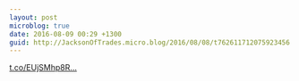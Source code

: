```yaml
---
layout: post
microblog: true
date: 2016-08-09 00:29 +1300
guid: http://JacksonOfTrades.micro.blog/2016/08/08/t762611712075923456.html
---
```

[t.co/EUjSMhp8R...](https://t.co/EUjSMhp8RL)
